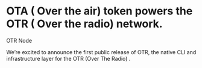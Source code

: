 # OTA ( Over the air) token powers the OTR ( Over the radio)  network.

OTR Node

We’re excited to announce the first public release of OTR, the native CLI and infrastructure layer for the OTR (Over The Radio) .




